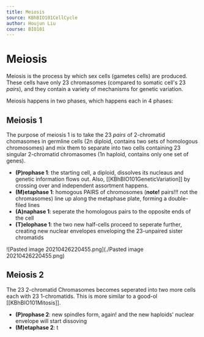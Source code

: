 ```yaml
---
title: Meiosis
source: KBhBIO101CellCycle
author: Houjun Liu
course: BIO101
---
```


# Meiosis
Meiosis is the process by which sex cells (gametes cells) are produced. These cells have only 23 chromasomes (compared to somatic cell's 23 *pairs*), and they contain a variety of mechanisms for genetic variation.

Meiosis happens in two phases, which happens each in 4 phases:

## Meiosis 1
The purpose of meiosis 1 is to take the 23 _pairs_ of 2-chromatid chomasomes in germline cells (2n diploid, contains two sets of homologous chromosomes) and mix them to separate into two cells containing 23 singular 2-chromatid chromasomes (1n haploid, contains only one set of genes).

- **(P)rophase 1**: the starting cell, a diploid, dissolves its nucleaus and genetic information flows out. Also, [[KBhBIO101GeneticVariation]] by crossing over and independent assortment happens.
- **(M)etaphase 1**: homogous PAIRS of chromosomes (**note!** pairs!!! not the chromasomes) line up along the metaphase plate, forming a double-filed lines
- **(A)naphase 1**: seperate the homologous pairs to the opposite ends of the cell
- **(T)elophase 1**: the two new half-cells proceed to seperate further, creating new nuclear envelopes enveloping the 23-unpaired sister chromatids

![Pasted image 20210426220455.png](./Pasted image 20210426220455.png)

## Meiosis 2
The 23 2-chromatid Chromasomes becomes seperated into two more cells each with 23 1-chromatids. This is more similar to a good-ol [[KBhBIO101Mitosis]].

- **(P)rophase 2**: new spindles form, again! and the new haploids' nuclear envelope will start dissoving
- **(M)etaphase 2**: t